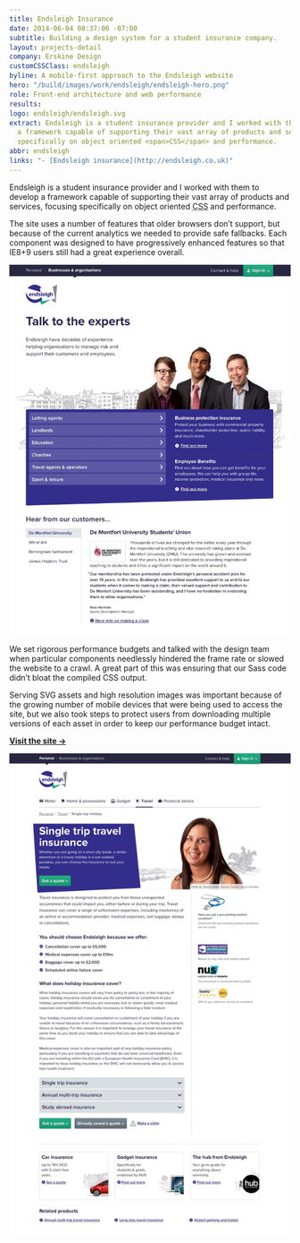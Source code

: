 ```yaml
---
title: Endsleigh Insurance
date: 2014-06-04 08:37:00 -07:00
subtitle: Building a design system for a student insurance company.
layout: projects-detail
company: Erskine Design
customCSSClass: endsleigh
byline: A mobile-first approach to the Endsleigh website
hero: "/build/images/work/endsleigh/endsleigh-hero.png"
role: Front-end architecture and web performance
results: 
logo: endsleigh/endsleigh.svg
extract: Endsleigh is a student insurance provider and I worked with them to develop
  a framework capable of supporting their vast array of products and services, focusing
  specifically on object oriented <span>CSS</span> and performance.
abbr: endsleigh
links: "- [Endsleigh insurance](http://endsleigh.co.uk)"
---
```


Endsleigh is a student insurance provider and I worked with them to develop a framework capable of supporting their vast array of products and services, focusing specifically on object oriented <abbr title='Cascading style sheets'>CSS</abbr> and performance.

The site uses a number of features that older browsers don’t support, but because of the current analytics we needed to provide safe fallbacks. Each component was designed to have progressively enhanced features so that IE8+9 users still had a great experience overall.

<img src="/build/images/work/endsleigh/endsleigh-desktop-business.jpg">

We set rigorous performance budgets and talked with the design team when particular components needlessly hindered the frame rate or slowed the website to a crawl. A great part of this was ensuring that our Sass code didn’t bloat the compiled CSS output.

Serving SVG assets and high resolution images was important because of the growing number of mobile devices that were being used to access the site, but we also took steps to protect users from downloading multiple versions of each asset in order to keep our performance budget intact.

**[Visit the site &rarr;](https://www.endsleigh.co.uk/)**

<img src="/build/images/work/endsleigh/endsleigh-desktop-detail.jpg">

